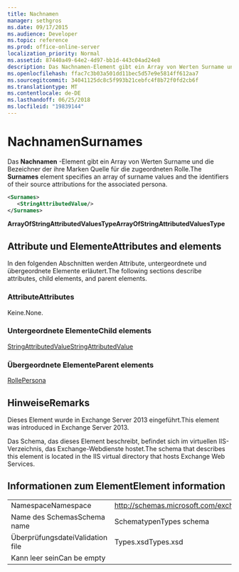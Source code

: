```yaml
---
title: Nachnamen
manager: sethgros
ms.date: 09/17/2015
ms.audience: Developer
ms.topic: reference
ms.prod: office-online-server
localization_priority: Normal
ms.assetid: 87440a49-64e2-4d97-bb1d-443c04ad24e8
description: Das Nachnamen-Element gibt ein Array von Werten Surname und die Bezeichner der ihre Marken Quelle für die zugeordneten Rolle.
ms.openlocfilehash: ffac7c3b03a501dd11bec5d57e9e5814ff612aa7
ms.sourcegitcommit: 34041125dc8c5f993b21cebfc4f8b72f0fd2cb6f
ms.translationtype: MT
ms.contentlocale: de-DE
ms.lasthandoff: 06/25/2018
ms.locfileid: "19839144"
---
```

# <a name="surnames"></a><span data-ttu-id="a387a-103">Nachnamen</span><span class="sxs-lookup"><span data-stu-id="a387a-103">Surnames</span></span>

<span data-ttu-id="a387a-104">Das **Nachnamen** -Element gibt ein Array von Werten Surname und die Bezeichner der ihre Marken Quelle für die zugeordneten Rolle.</span><span class="sxs-lookup"><span data-stu-id="a387a-104">The **Surnames** element specifies an array of surname values and the identifiers of their source attributions for the associated persona.</span></span> 
  
```XML
<Surnames>
   <StringAttributedValue/>
</Surnames>
```

 <span data-ttu-id="a387a-105">**ArrayOfStringAttributedValuesType**</span><span class="sxs-lookup"><span data-stu-id="a387a-105">**ArrayOfStringAttributedValuesType**</span></span>
## <a name="attributes-and-elements"></a><span data-ttu-id="a387a-106">Attribute und Elemente</span><span class="sxs-lookup"><span data-stu-id="a387a-106">Attributes and elements</span></span>

<span data-ttu-id="a387a-107">In den folgenden Abschnitten werden Attribute, untergeordnete und übergeordnete Elemente erläutert.</span><span class="sxs-lookup"><span data-stu-id="a387a-107">The following sections describe attributes, child elements, and parent elements.</span></span>
  
### <a name="attributes"></a><span data-ttu-id="a387a-108">Attribute</span><span class="sxs-lookup"><span data-stu-id="a387a-108">Attributes</span></span>

<span data-ttu-id="a387a-109">Keine.</span><span class="sxs-lookup"><span data-stu-id="a387a-109">None.</span></span>
  
### <a name="child-elements"></a><span data-ttu-id="a387a-110">Untergeordnete Elemente</span><span class="sxs-lookup"><span data-stu-id="a387a-110">Child elements</span></span>

[<span data-ttu-id="a387a-111">StringAttributedValue</span><span class="sxs-lookup"><span data-stu-id="a387a-111">StringAttributedValue</span></span>](stringattributedvalue.md)
  
### <a name="parent-elements"></a><span data-ttu-id="a387a-112">Übergeordnete Elemente</span><span class="sxs-lookup"><span data-stu-id="a387a-112">Parent elements</span></span>

[<span data-ttu-id="a387a-113">Rolle</span><span class="sxs-lookup"><span data-stu-id="a387a-113">Persona</span></span>](persona.md)
  
## <a name="remarks"></a><span data-ttu-id="a387a-114">Hinweise</span><span class="sxs-lookup"><span data-stu-id="a387a-114">Remarks</span></span>

<span data-ttu-id="a387a-115">Dieses Element wurde in Exchange Server 2013 eingeführt.</span><span class="sxs-lookup"><span data-stu-id="a387a-115">This element was introduced in Exchange Server 2013.</span></span>
  
<span data-ttu-id="a387a-116">Das Schema, das dieses Element beschreibt, befindet sich im virtuellen IIS-Verzeichnis, das Exchange-Webdienste hostet.</span><span class="sxs-lookup"><span data-stu-id="a387a-116">The schema that describes this element is located in the IIS virtual directory that hosts Exchange Web Services.</span></span>
  
## <a name="element-information"></a><span data-ttu-id="a387a-117">Informationen zum Element</span><span class="sxs-lookup"><span data-stu-id="a387a-117">Element information</span></span>

|||
|:-----|:-----|
|<span data-ttu-id="a387a-118">Namespace</span><span class="sxs-lookup"><span data-stu-id="a387a-118">Namespace</span></span>  <br/> |http://schemas.microsoft.com/exchange/services/2006/types  <br/> |
|<span data-ttu-id="a387a-119">Name des Schemas</span><span class="sxs-lookup"><span data-stu-id="a387a-119">Schema name</span></span>  <br/> |<span data-ttu-id="a387a-120">Schematypen</span><span class="sxs-lookup"><span data-stu-id="a387a-120">Types schema</span></span>  <br/> |
|<span data-ttu-id="a387a-121">Überprüfungsdatei</span><span class="sxs-lookup"><span data-stu-id="a387a-121">Validation file</span></span>  <br/> |<span data-ttu-id="a387a-122">Types.xsd</span><span class="sxs-lookup"><span data-stu-id="a387a-122">Types.xsd</span></span>  <br/> |
|<span data-ttu-id="a387a-123">Kann leer sein</span><span class="sxs-lookup"><span data-stu-id="a387a-123">Can be empty</span></span>  <br/> ||
   

